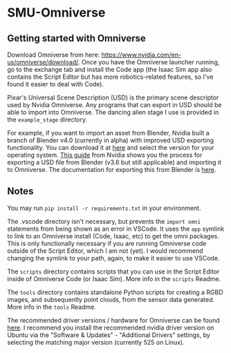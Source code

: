 # SMU-Omniverse

## Getting started with Omniverse

Download Omniverse from here: https://www.nvidia.com/en-us/omniverse/download/. Once you have the Omniverse launcher running, go to the exchange tab and install the Code app (the Isaac Sim app also contains the Script Editor but has more robotics-related features, so I've found it easier to deal with Code).

Pixar's Universal Scene Description (USD) is the primary scene descriptor used by Nvidia Omniverse. Any programs that can export in USD should be able to import into Omniverse. The dancing alien stage I use is provided in the `example_stage` directory.

For example, if you want to import an asset from Blender, Nvidia built a branch of Blender v4.0 (currently in alpha) with improved USD exporting functionality. You can download it at [here](https://builder.blender.org/download/experimental/universal-scene-description/) and select the version for your operating system. [This guide](https://docs.omniverse.nvidia.com/con_connect/con_connect/blender.html) from Nvidia shows you the process for exporting a USD file from Blender (v3.6 but still applicable) and importing it to Omniverse. The documentation for exporting this from Blender is [here](https://docs.blender.org/manual/en/4.0/files/import_export/usd.html).

## Notes

You may run `pip install -r requirements.txt` in your environment.

The .vscode directory isn't necessary, but prevents the `import omni` statements from being shown as an error in VSCode. It uses the `app` symlink to link to an Omniverse install (Code, Isaac, etc) to get the omni packages. This is only functionally necessary if you are running Omniverse code outside of the Script Editor, which I am not (yet). I would recommend changing the symlink to your path, again, to make it easier to use VSCode.

The `scripts` directory contains scripts that you can use in the Script Editor inside of Omniverse Code (or Isaac Sim). More info in the `scripts` Readme.

The `tools` directory contains standalone Python scripts for creating a RGBD images, and subsequently point clouds, from the sensor data generated. More info in the `tools` Readme.

The recommended driver versions / hardware for Omniverse can be found [here](https://docs.omniverse.nvidia.com/platform/latest/common/technical-requirements.html). I recommend you install the recommended nvidia driver version on Ubuntu via the "Software & Updates" - "Additional Drivers" settings, by selecting the matching major version (currently 525 on Linux).